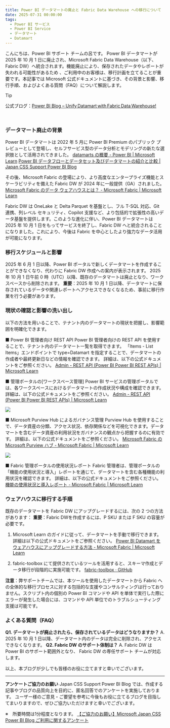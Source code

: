 ```yaml
---
title: Power BI データマートの廃止と Fabric Data Warehouse への移行について
date: 2025-07-31 00:00:00 
tags:
  - Power BI サービス
  - Power BI Service
  - データマート
  - Datamart
---
```


こんにちは、Power BI サポート チームの呂です。 
Power BI データマートが 2025 年 10 月 1 日に廃止され、Microsoft Fabric Data Warehouse（以下、Fabric DW）へ統合されます。機能廃止により、保存されたデータやレポートが失われる可能性があるため 、ご利用中のお客様は、移行計画を立てることが重要です。本記事では Microsoft 公式ドキュメントに基づき、その背景と影響、移行手順、およびよくある質問（FAQ）について解説します。 

> [!TIP]
> 公式ブログ：[Power BI Blog – Unify Datamart with Fabric Data Warehouse!](https://powerbi.microsoft.com/ja-jp/blog/unify-datamart-with-fabric-data-warehouse/)
</br>

### データマート廃止の背景
Power BI データマートは 2022 年 5 月に Power BI Premium のパブリック プレビューとして登場し、セルフサービス型のデータ分析とモデリングの新たな選択肢として活用されてきました。 
[datamarts の概要 - Power BI | Microsoft Learn](https://learn.microsoft.com/ja-jp/power-bi/transform-model/datamarts/datamarts-overview)
[Power BI データフローとデータセット及びデータマートの紹介と比較 | Japan CSS Support Power BI Blog](https://jpbap-sqlbi.github.io/blog/powerbi/pbi_dataflow_dataset/)

その後、Microsoft Fabric の登場により、より高度なエンタープライズ機能とスケーラビリティを備えた Fabric DW が 2024 年に一般提供（GA）されました。
[Microsoft Fabric のデータ ウェアハウスとは？ - Microsoft Fabric | Microsoft Learn](https://learn.microsoft.com/ja-jp/fabric/data-warehouse/data-warehousing)

Fabric DW は OneLake と Delta Parquet を基盤とし、フル T-SQL 対応、Git 連携、列レベル セキュリティ、Copilot 支援など、より包括的で拡張性の高いデータ基盤を提供します。このような進化に伴い、Power BI データマートは 2025 年 10 月 1 日をもってサービスを終了し、Fabric DW へと統合されることになりました。これにより、今後は Fabric を中心としたより強力なデータ活用が可能になります。
</br>

### 移行スケジュールと影響
2025 年 6 月 1 日以降、Power BI ポータルで新しくデータマートを作成することができなくなり、代わりに Fabric DW 作成への案内が表示されます。
2025 年 10 月 1 日午前 0 時（UTC）以降、既存のデータマートは廃止となり、ワークスペースから削除されます。
**重要**：2025 年 10 月 1 日以降、データマートに保存されているデータや関連レポートへアクセスできなくなるため、事前に移行作業を行う必要があります。
</br>

### 現状の確認と影響の洗い出し
以下の方法を用いることで、テナント内のデータマートの現状を把握し、影響範囲を明確化できます。

■ Power BI 管理者向け REST API
Power BI 管理者向けの REST API を使用することで、テナント内のデータマート一覧を取得できます。
「Items - List Items」エンドポイントで type=Datamart を指定することで、データマートの作成者や最終更新日などの情報を確認できます。
詳細は、以下の公式ドキュメントをご参照ください。
[Admin - REST API (Power BI Power BI REST APIs) | Microsoft Learn](https://learn.microsoft.com/ja-jp/rest/api/power-bi/admin)

■ 管理ポータルの[ワークスペース管理]
Power BI サービスの管理ポータルでは、各ワークスペースにおけるデータマートの作成状況や構成を確認できます。
詳細は、以下の公式ドキュメントをご参照ください。
[Admin - REST API (Power BI Power BI REST APIs) | Microsoft Learn](https://learn.microsoft.com/ja-jp/power-bi/transform-model/datamarts/datamarts-administration)
<div align="left">
<img src="1.png">
</div>

■ Microsoft Purview Hub によるガバナンス管理
Purview Hub を使用することで、データ資産の分類、アクセス状況、依存関係などを可視化できます。データマートを含むデータ資産の利用状況をガバナンスの観点から把握するのに有効です。
詳細は、以下の公式ドキュメントをご参照ください。
[Microsoft Fabric の Microsoft Purview ハブ - Microsoft Fabric | Microsoft Learn](https://learn.microsoft.com/ja-jp/fabric/governance/use-microsoft-purview-hub?tabs=overview)
<div align="left">
<img src="2.png">
</div>

■ Fabric 管理ポータルの使用状況レポート
Fabric 管理者は、管理ポータルの「機能の使用状況と導入」レポートを通じて、データマートを含む各種機能の利用状況を確認できます。
詳細は、以下の公式ドキュメントをご参照ください。
[機能の使用状況と導入レポート - Microsoft Fabric | Microsoft Learn](https://learn.microsoft.com/ja-jp/fabric/admin/feature-usage-adoption)
</br>

### ウェアハウスに移行する手順
既存のデータマートを Fabric DW にアップグレードするには、次の 2 つの方法があります：
**重要**：Fabric DWを作成するには、P SKU または F SKU の容量が必要です。
1. Microsoft Learn のガイドに従って、データマートを手動で移行できます。詳細は以下の公式ドキュメントをご参照ください。
[Power BI Datamart をウェアハウスにアップグレードする方法 - Microsoft Fabric | Microsoft Learn](https://learn.microsoft.com/ja-jp/fabric/data-warehouse/datamart-upgrade-to-warehouse#manual-upgrade-steps)

2. fabric-toolbox にて提供されているツールを活用すると、スキーマ作成とデータ移行が段階的に実施可能です。
[fabric-toolbox · GitHub](https://github.com/microsoft/fabric-toolbox/tree/main/accelerators/power-bi-to-fabric-data-warehouse-modernization)

**注意**：弊サポートチームでは、本ツールを使用したデータマートから Fabric への全体的な移行プロセスに対する包括的な支援やコンサルティングは行っておりません。スクリプト内の個別の Power BI コマンドや API を単体で実行した際にエラーが発生した場合には、コマンドや API 単位でのトラブルシューティング支援は可能です。
</br>

### よくある質問（FAQ）
**Q1. データマートが廃止されたら、保存されているデータはどうなりますか？**
A. 2025 年 10 月 1 日以降、データマート内のデータは完全に削除され、アクセスできなくなります。
**Q2. Fabric DW のサポート体制は？**
A. Fabric DW は Power BI のサポート範囲外となり、 Fabric DW の専任サポート チームが対応します。

以上、本ブログが少しでも皆様のお役に立てますと幸いでございます。

---

**アンケートご協力のお願い**
Japan CSS Support Power BI Blog では、作成する記事やブログの品質向上を目的に、匿名回答でのアンケートを実施しております。
ユーザー様のご意見・ご要望を参考に今後もお役に立てるブログを目指してまいりますので、ぜひご協力いただけますと幸いでございます。 

※　所要時間は1分程度となります。
[【ご協力のお願い】Microsoft Japan CSS Power BI Blog ご利用に関するアンケート](https://jpbap-sqlbi.github.io/blog/powerbi/pbi_blogsurvey2022/)